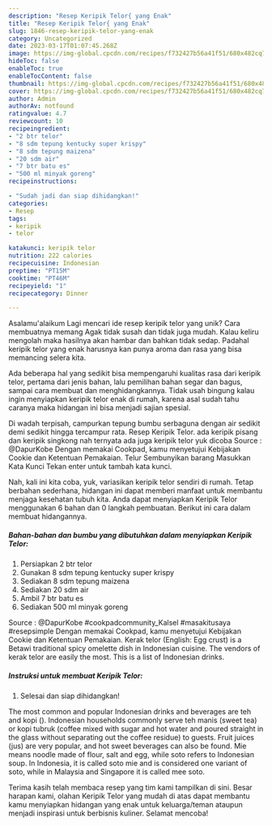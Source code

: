 ```yaml
---
description: "Resep Keripik Telor{ yang Enak"
title: "Resep Keripik Telor{ yang Enak"
slug: 1846-resep-keripik-telor-yang-enak
category: Uncategorized
date: 2023-03-17T01:07:45.268Z
image: https://img-global.cpcdn.com/recipes/f732427b56a41f51/680x482cq70/keripik-telor-foto-resep-utama.jpg
hideToc: false
enableToc: true
enableTocContent: false
thumbnail: https://img-global.cpcdn.com/recipes/f732427b56a41f51/680x482cq70/keripik-telor-foto-resep-utama.jpg
cover: https://img-global.cpcdn.com/recipes/f732427b56a41f51/680x482cq70/keripik-telor-foto-resep-utama.jpg
author: Admin
authorAv: notfound
ratingvalue: 4.7
reviewcount: 10
recipeingredient:
- "2 btr telor"
- "8 sdm tepung kentucky super krispy"
- "8 sdm tepung maizena"
- "20 sdm air"
- "7 btr batu es"
- "500 ml minyak goreng"
recipeinstructions:

- "Sudah jadi dan siap dihidangkan!"
categories:
- Resep
tags:
- keripik
- telor

katakunci: keripik telor 
nutrition: 222 calories
recipecuisine: Indonesian
preptime: "PT15M"
cooktime: "PT46M"
recipeyield: "1"
recipecategory: Dinner

---
```



Asalamu'alaikum Lagi mencari ide resep keripik telor yang unik? Cara membuatnya memang Agak tidak susah dan tidak juga mudah. Kalau keliru mengolah maka hasilnya akan hambar dan bahkan tidak sedap. Padahal keripik telor yang enak harusnya kan punya aroma dan rasa yang bisa memancing selera kita.


Ada beberapa hal yang sedikit bisa mempengaruhi kualitas rasa dari keripik telor, pertama dari jenis bahan, lalu pemilihan bahan segar dan bagus, sampai cara membuat dan menghidangkannya. Tidak usah bingung kalau ingin menyiapkan keripik telor enak di rumah, karena asal sudah tahu caranya maka hidangan ini bisa menjadi sajian spesial.

Di wadah terpisah, campurkan tepung bumbu serbaguna dengan air sedikit demi sedikit hingga tercampur rata. Resep Keripik Telor. ada keripik pisang dan keripik singkong nah ternyata ada juga keripik telor yuk dicoba Source : @DapurKobe Dengan memakai Cookpad, kamu menyetujui Kebijakan Cookie dan Ketentuan Pemakaian. Telur Sembunyikan barang Masukkan Kata Kunci Tekan enter untuk tambah kata kunci.


Nah, kali ini kita coba, yuk, variasikan keripik telor sendiri di rumah. Tetap berbahan sederhana, hidangan ini dapat memberi manfaat untuk membantu menjaga kesehatan tubuh kita. Anda dapat menyiapkan Keripik Telor menggunakan 6 bahan dan 0 langkah pembuatan. Berikut ini cara dalam membuat hidangannya.

<!--inarticleads1-->

##### Bahan-bahan dan bumbu yang dibutuhkan dalam menyiapkan Keripik Telor:

1. Persiapkan 2 btr telor
1. Gunakan 8 sdm tepung kentucky super krispy
1. Sediakan 8 sdm tepung maizena
1. Sediakan 20 sdm air
1. Ambil 7 btr batu es
1. Sediakan 500 ml minyak goreng


Source : @DapurKobe #cookpadcommunity_Kalsel #masakitusaya #resepsimple Dengan memakai Cookpad, kamu menyetujui Kebijakan Cookie dan Ketentuan Pemakaian. Kerak telor (English: Egg crust) is a Betawi traditional spicy omelette dish in Indonesian cuisine. The vendors of kerak telor are easily the most. This is a list of Indonesian drinks. 

<!--inarticleads2-->

##### Instruksi untuk membuat Keripik Telor:


1. Selesai dan siap dihidangkan!

The most common and popular Indonesian drinks and beverages are teh and kopi (). Indonesian households commonly serve teh manis (sweet tea) or kopi tubruk (coffee mixed with sugar and hot water and poured straight in the glass without separating out the coffee residue) to guests. Fruit juices (jus) are very popular, and hot sweet beverages can also be found. Mie means noodle made of flour, salt and egg, while soto refers to Indonesian soup. In Indonesia, it is called soto mie and is considered one variant of soto, while in Malaysia and Singapore it is called mee soto. 

Terima kasih telah membaca resep yang tim kami tampilkan di sini. Besar harapan kami, olahan Keripik Telor yang mudah di atas dapat membantu kamu menyiapkan hidangan yang enak untuk keluarga/teman ataupun menjadi inspirasi untuk berbisnis kuliner. Selamat mencoba!
